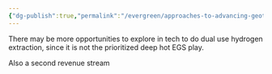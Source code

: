 ```yaml
---
{"dg-publish":true,"permalink":"/evergreen/approaches-to-advancing-geothermal/mine-for-heat-and-hydrogen-at-the-same-time/","tags":["approach_to_improve_idea"]}
---
```


There may be more opportunities to explore in tech to do dual use hydrogen extraction, since it is not the prioritized deep hot EGS play.

Also a second revenue stream